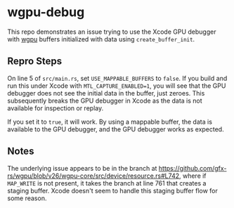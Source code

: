 # wgpu-debug

This repo demonstrates an issue trying to use the Xcode GPU debugger with [wgpu](https://github.com/gfx-rs/wgpu) buffers initialized with data
using `create_buffer_init`.

## Repro Steps

On line 5 of `src/main.rs`, set `USE_MAPPABLE_BUFFERS` to `false`. If you build and run this under Xcode with `MTL_CAPTURE_ENABLED=1`,
you will see that the GPU debugger does not see the initial data in the buffer, just zeroes. This subsequently breaks the GPU debugger
in Xcode as the data is not available for inspection or replay.

If you set it to `true`, it will work. By using a mappable buffer, the data is available to the GPU debugger,
and the GPU debugger works as expected.

## Notes

The underlying issue appears to be in the branch at <https://github.com/gfx-rs/wgpu/blob/v26/wgpu-core/src/device/resource.rs#L742>,
where if `MAP_WRITE` is not present, it takes the branch at line 761 that creates a staging buffer. Xcode doesn't seem to handle this
staging buffer flow for some reason.
